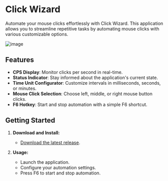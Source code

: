 # Click Wizard

Automate your mouse clicks effortlessly with Click Wizard. This application allows you to streamline repetitive tasks by automating mouse clicks with various customizable options.

![image](https://github.com/EnurDev/ClickWizard/assets/104623433/bbddaebc-79de-4685-a106-45927ba6e320)


## Features

- **CPS Display**: Monitor clicks per second in real-time.
- **Status Indicator**: Stay informed about the application's current state.
- **Time Unit Configurator**: Customize intervals in milliseconds, seconds, or minutes.
- **Mouse Click Selection**: Choose left, middle, or right mouse button clicks.
- **F6 Hotkey**: Start and stop automation with a simple F6 shortcut.

## Getting Started

1. **Download and Install:**
   - [Download the latest release](https://github.com/EnurDev/ClickWizard/releases).

2. **Usage:**
   - Launch the application.
   - Configure your automation settings.
   - Press F6 to start and stop automation.
